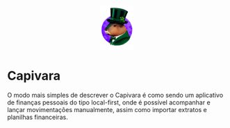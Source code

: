 <div align="center">
  <a href="https://capybara-teal.vercel.app"><img width="77px" src="public/logo.png" alt="Capybara" /></a>
</div>

# Capivara

O modo mais simples de descrever o Capivara é como sendo um aplicativo de finanças pessoais do tipo local-first, onde é possível acompanhar e lançar movimentações manualmente, assim como importar extratos e planilhas financeiras.

